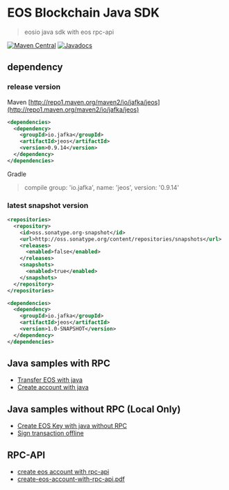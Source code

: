 # EOS Blockchain Java SDK

> eosio java sdk with eos rpc-api

[![Maven Central](https://img.shields.io/maven-central/v/io.jafka/jeos.svg)](https://maven-badges.herokuapp.com/maven-central/io.jafka/jeos)
[![Javadocs](https://javadoc.io/badge/io.jafka/jeos.svg)](https://javadoc.io/doc/io.jafka/jeos)

## dependency

### release version

Maven [http://repo1.maven.org/maven2/io/jafka/jeos](http://repo1.maven.org/maven2/io/jafka/jeos)

```xml
<dependencies>
  <dependency>
    <groupId>io.jafka</groupId>
    <artifactId>jeos</artifactId>
    <version>0.9.14</version>
  </dependency>
</dependencies>
```

Gradle

> compile group: 'io.jafka', name: 'jeos', version: '0.9.14'


### latest snapshot version

```xml
<repositories>
  <repository>
    <id>oss.sonatype.org-snapshot</id>
    <url>http://oss.sonatype.org/content/repositories/snapshots</url>
    <releases>
      <enabled>false</enabled>
    </releases>
    <snapshots>
      <enabled>true</enabled>
    </snapshots>
  </repository>
</repositories>

<dependencies>
  <dependency>
    <groupId>io.jafka</groupId>
    <artifactId>jeos</artifactId>
    <version>1.0-SNAPSHOT</version>
  </dependency>
</dependencies>

```

## Java samples with RPC

- [Transfer EOS with java](https://gist.github.com/adyliu/b35ec8551c05f82a1d7307395d4910da)
- [Create account with java](https://gist.github.com/adyliu/6d30650cf2f6d0a703d5b547db484d31)

## Java samples without RPC (Local Only)

- [Create EOS Key with java without RPC](https://gist.github.com/adyliu/63d93895d07678d3d80a52dfbcb18976)
- [Sign transaction offline](https://gist.github.com/adyliu/492503b94d0306371298f24e15481da4)

## RPC-API

- [create eos account with rpc-api](https://github.com/adyliu/jeos/wiki/create-eos-account-with-rpc-api)
- [create-eos-account-with-rpc-api.pdf](https://github.com/adyliu/jeos/wiki/create-eos-account-with-rpc-api.pdf)